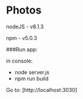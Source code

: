 # Photos

nodeJS - v8.1.3

npm - v5.0.3

###Run app:

in console:

 - node server.js
 - npm run build
 
Go to: [http://localhost:3030] 